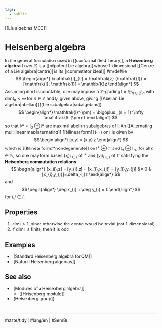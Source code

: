 ```yaml
---
tags:
  - public
---
```

[[Lie algebras MOC]]
# Heisenberg algebra

In the general formulation used in [[conformal field theory]], a **Heisenberg algebra** $\mathfrak{l}$ over $\mathbb{K}$ is a [[nilpotent Lie algebra]] whose 1-dimensional [[Centre of a Lie algebra|centre]] is its [[commutator ideal]] #m/def/lie 
$$
\begin{align*}
\mathfrak{l}_{0} = \mathfrak{z} (\mathfrak{l}) = [\mathfrak{l}, \mathfrak{l}] = \mathbb{K}z
\end{align*}
$$
Assuming $\dim \mathfrak{l}$ is countable, one may impose a $\mathbb{Z}$-grading $\mathfrak{l} = \bigoplus_{n \in \mathbb{Z}} \mathfrak{l}_{n}$ with $\dim \mathfrak{l}_{n} < \infty$ for $n \in \mathbb{Z}$ and $\mathfrak{l}_{0}$ given above, giving [[Abelian Lie algebra|abelian]] [[Lie subalgebra|subalgebras]]
$$
\begin{align*}
\mathfrak{l}^{\pm} = \bigoplus _{n = 1}^\infty \mathfrak{l}_{\pm n}
\end{align*}
$$
so that $\mathfrak{b}^\pm =\mathfrak{l}_{0} \oplus \mathfrak{l}^\pm$ are maximal abelian subalgebras of $\mathfrak{l}$.
An [[Alternating multilinear map|alternating]] [[bilinear form]] $(\cdot,\cdot)$ on $\mathfrak{l}$ is given by
$$
\begin{align*}
[x,y] = (x,y) z
\end{align*}
$$
which is [[Bilinear form#^nondegenerate]] on $\mathfrak{l}^+ \oplus \mathfrak{l}^{-}$ and $\mathfrak{l}_{n} \oplus \mathfrak{l}_{-n}$ for all $n \in \mathbb{N}$,
so one may form bases $(x_i)_{i \in I}$ of $\mathfrak{l}^+$ and $(y_{i})_{i \in I}$ of $\mathfrak{l}^{-}$ satisfying the **Heisenberg commutation relations**
$$
\begin{align*}
[x_{i},z] = [y_{i},z] =  [x_{i},x_{j}] = [y_{i},y_{j}] &= 0 & [x_{i},y_{j}]=\delta_{ij}z
\end{align*}
$$
and
$$
\begin{align*}
\deg x_{i} + \deg y_{i} = 0
\end{align*}
$$
for $i,j \in I$.

## Properties

1. $\dim \mathfrak{l} > 1$, since otherwise the centre would be trivial (not 1-dimensional)
2. If $\dim \mathfrak{l}$ is finite, then it is odd

## Examples

- [[Standard Heisenberg algebra for QM]]
- [[Natural Heisenberg algebras]]

## See also

- [[Modules of a Heisenberg algebra]]
  - [[Heisenberg module]]
- [[Heisenberg group]]

#
---
#state/tidy | #lang/en | #SemBr
